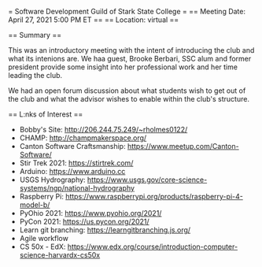 = Software Development Guild of Stark State College =
== Meeting Date: April 27, 2021 5:00 PM ET ==
== Location: virtual ==

== Summary ==

  This was an introductory meeting with the intent of introducing the club and what its intenions are.  We haa guest, Brooke Berbari, SSC alum and former
  president provide some insight into her professional work and her time leading the club. 
  
  We had an open forum discussion about what students wish to get out of the club and what the advisor wishes to enable within the club's structure.

== L:nks of Interest ==

* Bobby's Site: http://206.244.75.249/~rholmes0122/
* CHAMP: http://champmakerspace.org/
* Canton Software Craftsmanship: https://www.meetup.com/Canton-Software/
* Stir Trek 2021: https://stirtrek.com/
* Arduino: https://www.arduino.cc
* USGS Hydrography: https://www.usgs.gov/core-science-systems/ngp/national-hydrography
* Raspberry Pi: https://www.raspberrypi.org/products/raspberry-pi-4-model-b/
* PyOhio 2021: https://www.pyohio.org/2021/
* PyCon 2021: https://us.pycon.org/2021/
* Learn git branching: https://learngitbranching.js.org/
* Agile workflow
* CS 50x - EdX: https://www.edx.org/course/introduction-computer-science-harvardx-cs50x
